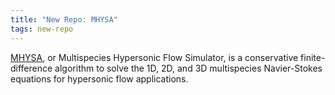 ```yaml
---
title: "New Repo: MHYSA"
tags: new-repo
---
```


[MHYSA](https://github.com/LLNL/mhysa), or Multispecies Hypersonic Flow Simulator, is a conservative finite-difference algorithm to solve the 1D, 2D, and 3D multispecies Navier-Stokes equations for hypersonic flow applications.
